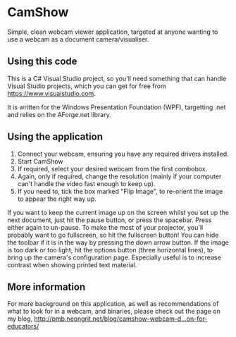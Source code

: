 # CamShow
Simple, clean webcam viewer application, targeted at anyone wanting to use a webcam as a document camera/visualiser.

## Using this code ##
This is a C# Visual Studio project, so you'll need something that can handle Visual Studio projects, which you can get for free from https://www.visualstudio.com.

It is written for the Windows Presentation Foundation (WPF), targetting .net and relies on the AForge.net library.

## Using the application ##
1. Connect your webcam, ensuring you have any required drivers installed.
2. Start CamShow
3. If required, select your desired webcam from the first combobox.
4. Again, only if required, change the resolution (mainly if your computer can't handle the video fast enough to keep up).
5. If you need to, tick the box marked "Flip Image", to re-orient the image to appear the right way up.

If you want to keep the current image up on the screen whilst you set up the next document, just hit the pause button, or press the spacebar. Press either again to un-pause.
To make the most of your projector, you'll probably want to go fullscreen, so hit the fullscreen button!
You can hide the toolbar if it is in the way by pressing the down arrow button.
If the image is too dark or too light, hit the options button (three horizontal lines), to bring up the camera's configuration page. Especially useful is to increase contrast when showing printed text material.

## More information ##
For more background on this application, as well as recommendations of what to look for in a webcam, and binaries, please check out the page on my blog, http://pmb.neongrit.net/blog/camshow-webcam-d…on-for-educators/
